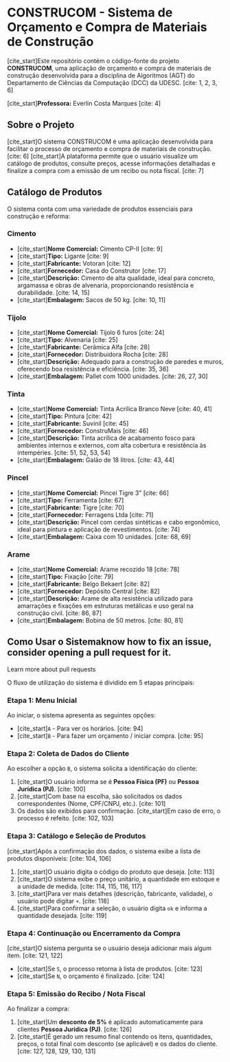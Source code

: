 # CONSTRUCOM - Sistema de Orçamento e Compra de Materiais de Construção

[cite_start]Este repositório contém o código-fonte do projeto **CONSTRUCOM**, uma aplicação de orçamento e compra de materiais de construção desenvolvida para a disciplina de Algoritmos (AGT) do Departamento de Ciências da Computação (DCC) da UDESC. [cite: 1, 2, 3, 6]

[cite_start]**Professora:** Everlin Costa Marques [cite: 4]

## Sobre o Projeto

[cite_start]O sistema CONSTRUCOM é uma aplicação desenvolvida para facilitar o processo de orçamento e compra de materiais de construção. [cite: 6] [cite_start]A plataforma permite que o usuário visualize um catálogo de produtos, consulte preços, acesse informações detalhadas e finalize a compra com a emissão de um recibo ou nota fiscal. [cite: 7]

## Catálogo de Produtos

O sistema conta com uma variedade de produtos essenciais para construção e reforma:

### Cimento
* [cite_start]**Nome Comercial:** Cimento CP-II [cite: 9]
* [cite_start]**Tipo:** Ligante [cite: 9]
* [cite_start]**Fabricante:** Votoran [cite: 12]
* [cite_start]**Fornecedor:** Casa do Construtor [cite: 17]
* [cite_start]**Descrição:** Cimento de alta qualidade, ideal para concreto, argamassa e obras de alvenaria, proporcionando resistência e durabilidade. [cite: 14, 15]
* [cite_start]**Embalagem:** Sacos de 50 kg. [cite: 10, 11]

### Tijolo
* [cite_start]**Nome Comercial:** Tijolo 6 furos [cite: 24]
* [cite_start]**Tipo:** Alvenaria [cite: 25]
* [cite_start]**Fabricante:** Cerâmica Alfa [cite: 28]
* [cite_start]**Fornecedor:** Distribuidora Rocha [cite: 28]
* [cite_start]**Descrição:** Adequado para a construção de paredes e muros, oferecendo boa resistência e eficiência. [cite: 35, 36]
* [cite_start]**Embalagem:** Pallet com 1000 unidades. [cite: 26, 27, 30]

### Tinta
* [cite_start]**Nome Comercial:** Tinta Acrílica Branco Neve [cite: 40, 41]
* [cite_start]**Tipo:** Pintura [cite: 42]
* [cite_start]**Fabricante:** Suvinil [cite: 45]
* [cite_start]**Fornecedor:** ConstruMais [cite: 46]
* [cite_start]**Descrição:** Tinta acrílica de acabamento fosco para ambientes internos e externos, com alta cobertura e resistência às intempéries. [cite: 51, 52, 53, 54]
* [cite_start]**Embalagem:** Galão de 18 litros. [cite: 43, 44]

### Pincel
* [cite_start]**Nome Comercial:** Pincel Tigre 3" [cite: 66]
* [cite_start]**Tipo:** Ferramenta [cite: 67]
* [cite_start]**Fabricante:** Tigre [cite: 70]
* [cite_start]**Fornecedor:** Ferragens Ltda [cite: 71]
* [cite_start]**Descrição:** Pincel com cerdas sintéticas e cabo ergonômico, ideal para pintura e aplicação de revestimentos. [cite: 74]
* [cite_start]**Embalagem:** Caixa com 10 unidades. [cite: 68, 69]

### Arame
* [cite_start]**Nome Comercial:** Arame recozido 18 [cite: 78]
* [cite_start]**Tipo:** Fixação [cite: 79]
* [cite_start]**Fabricante:** Belgo Bekaert [cite: 82]
* [cite_start]**Fornecedor:** Depósito Central [cite: 82]
* [cite_start]**Descrição:** Arame de alta resistência utilizado para amarrações e fixações em estruturas metálicas e uso geral na construção civil. [cite: 86, 87]
* [cite_start]**Embalagem:** Bobina de 50 metros. [cite: 80, 81]

## Como Usar o Sistemaknow how to fix an issue, consider opening a pull request for it.

Learn more about pull requests 

O fluxo de utilização do sistema é dividido em 5 etapas principais:

### Etapa 1: Menu Inicial
Ao iniciar, o sistema apresenta as seguintes opções:
* [cite_start]`A` - Para ver os horários. [cite: 94]
* [cite_start]`B` - Para fazer um orçamento / iniciar compra. [cite: 95]

### Etapa 2: Coleta de Dados do Cliente
Ao escolher a opção `B`, o sistema solicita a identificação do cliente:
1.  [cite_start]O usuário informa se é **Pessoa Física (PF)** ou **Pessoa Jurídica (PJ)**. [cite: 100]
2.  [cite_start]Com base na escolha, são solicitados os dados correspondentes (Nome, CPF/CNPJ, etc.). [cite: 101]
3.  Os dados são exibidos para confirmação. [cite_start]Em caso de erro, o processo é refeito. [cite: 102, 103]

### Etapa 3: Catálogo e Seleção de Produtos
[cite_start]Após a confirmação dos dados, o sistema exibe a lista de produtos disponíveis: [cite: 104, 106]
1.  [cite_start]O usuário digita o código do produto que deseja. [cite: 113]
2.  [cite_start]O sistema exibe o preço unitário, a quantidade em estoque e a unidade de medida. [cite: 114, 115, 116, 117]
3.  [cite_start]Para ver mais detalhes (descrição, fabricante, validade), o usuário pode digitar `+`. [cite: 118]
4.  [cite_start]Para confirmar a seleção, o usuário digita `ok` e informa a quantidade desejada. [cite: 119]

### Etapa 4: Continuação ou Encerramento da Compra
[cite_start]O sistema pergunta se o usuário deseja adicionar mais algum item. [cite: 121, 122]
* [cite_start]Se `S`, o processo retorna à lista de produtos. [cite: 123]
* [cite_start]Se `N`, o orçamento é finalizado. [cite: 124]

### Etapa 5: Emissão do Recibo / Nota Fiscal
Ao finalizar a compra:
1.  [cite_start]Um **desconto de 5%** é aplicado automaticamente para clientes **Pessoa Jurídica (PJ)**. [cite: 126]
2.  [cite_start]É gerado um resumo final contendo os itens, quantidades, preços, o total final com desconto (se aplicável) e os dados do cliente. [cite: 127, 128, 129, 130, 131]
